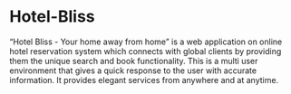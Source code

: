 # Hotel-Bliss
“Hotel Bliss - Your home away from home” is a web application on online hotel reservation system which connects with global clients by providing them the unique search and book functionality. This is a multi user environment that gives a quick response to the user with accurate information. It provides elegant services from anywhere and at anytime.
